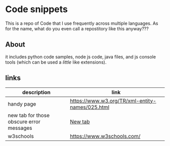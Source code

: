# Code snippets
This is a repo of Code that I use frequently across multiple languages. As for the name, what do you even call a repostitory like this anyway???

## About
it includes python code samples, node js code, java files, and js console tools (which can be used a *little* like extensions).

## links
| description | link |
| ----------- | ---- |
| handy page  | https://www.w3.org/TR/xml-entity-names/025.html |
| new tab for those obscure error messages | <a href="placeholder.com" target="_blank">New tab</a> |
| w3schools | https://www.w3schools.com/ |